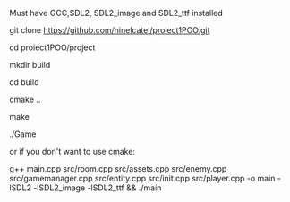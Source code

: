 Must have GCC,SDL2, SDL2_image and SDL2_ttf installed

git clone https://github.com/ninelcatel/proiect1POO.git

cd proiect1POO/project

mkdir build

cd build

cmake ..

make

./Game

or if you don't want to use cmake:

g++ main.cpp src/room.cpp src/assets.cpp src/enemy.cpp src/gamemanager.cpp src/entity.cpp src/init.cpp src/player.cpp -o main -lSDL2 -lSDL2_image -lSDL2_ttf && ./main
 